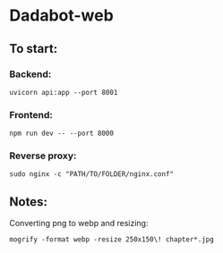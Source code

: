 # Dadabot-web

## To start:
### Backend:

    uvicorn api:app --port 8001

### Frontend:

    npm run dev -- --port 8000

### Reverse proxy:

    sudo nginx -c "PATH/TO/FOLDER/nginx.conf"


## Notes:
Converting png to webp and resizing:

    mogrify -format webp -resize 250x150\! chapter*.jpg